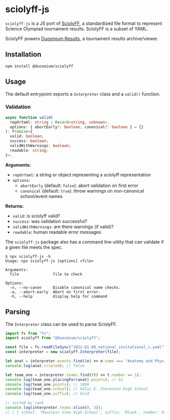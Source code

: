 # sciolyff-js

`sciolyff-js` is a JS port of [SciolyFF](https://github.com/Duosmium/sciolyff), a standardized file format to represent Science Olympiad tournament results. SciolyFF is a subset of YAML.

SciolyFF powers [Duosmium Results](https://www.duosmium.com/results/), a tournament results archive/viewer.

## Installation

```
npm install @duosmium/sciolyff
```

## Usage

The default entrypoint exports a `Interpreter` class and a `valid()` function.

### Validation

```ts
async function valid(
  repOrYaml: string | Record<string, unknown>,
  options: { abortEarly?: boolean; canonical?: boolean } = {}
): Promise<{
  valid: boolean;
  success: boolean;
  validWithWarnings: boolean;
  readable: string;
}>;
```

**Arguments:**

- `repOrYaml`: a string or object representing a sciolyff representation
- `options`:
  - `abortEarly` (default: `false`): abort validation on first error
  - `canonical` (default: `true`): throw warnings on non-canonical school/event names

**Returns:**

- `valid`: is sciolyff valid?
- `success`: was validation successful?
- `validWithWarnings`: are there warnings (if valid)?
- `readable`: human readable error messages

The `sciolyff-js` package also has a command line utility that can validate if a given file meets the spec.

```
$ npx sciolyff-js -h
Usage: npx sciolyff-js [options] <file>

Arguments:
  file               file to check

Options:
  -n, --no-canon     Disable canonical name checks.
  -a, --abort-early  Abort on first error.
  -h, --help         display help for command
```

## Parsing

The `Interpreter` class can be used to parse SciolyFF.

```js
import fs from "fs";
import sciolyff from "@duosmium/sciolyff";

const file = fs.readFileSync("2022-01-08_national_invitational_c.yaml", "utf8");
const interpreter = new sciolyff.Interpreter(file);

let anat = interpreter.events.find((e) => e.name === "Anatomy and Physiology");
console.log(anat.trialed); // false

let team_one = interpreter.teams.find((t) => t.number == 1);
console.log(team_one.placingFor(anat).points); // 62
console.log(team_one.points); // 1090
console.log(team_one.school); // Adlai E. Stevenson High School
console.log(team_one.suffix); // Gold

// sorted by rank
console.log(interpreter.teams.slice(0, 3));
// [ { school: 'Mountain View High School', suffix: 'Black', number: 87, state: 'CA' ... }, ... ]
```
